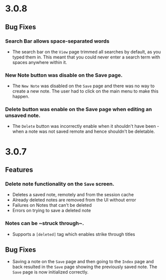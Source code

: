 # 3.0.8

## Bug Fixes

### Search Bar allows space-separated words
- The search bar on the `View` page trimmed all searches by default, as you typed them in. This meant that you could never enter a search term with spaces anywhere within it.

### New Note button was disable on the Save page.
- The `New Note` was disabled on the `Save` page and there was no way to create a new note. The user had to click on the main menu to make this happen.

### Delete button was enable on the Save page when editing an unsaved note.
- The `Delete` button was incorrectly enable when it shouldn't have been - when a note was not saved remote and hence shouldn't be deletable.

# 3.0.7

## Features

### Delete note functionality on the `Save` screen.
- Deletes a saved note, remotely and from the session cache
- Already deleted notes are removed from the UI without error
- Failures on Notes that can't be deleted
- Errors on trying to save a deleted note

### Notes can be ~struck through~.
- Supports a `[deleted]` tag which enables strike through titles

## Bug Fixes
- Saving a note on the `Save` page and then going to the `Index` page and back resulted in the `Save` page showing the previously saved note. The `Save` page is now initialized correctly.
